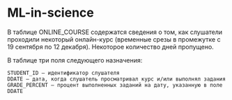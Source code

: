 # ML-in-science
В таблице ONLINE_COURSE содержатся сведения о том, как слушатели проходили некоторый онлайн-курс (временные срезы в промежутке с 19 сентября по 12 декабря). Некоторое количество дней пропущено.

В таблице три поля следующего назначения:

    STUDENT_ID — идентификатор слушателя
    DDATE — дата, когда слушатель просматривал курс и/или выполнял задания
    GRADE_PERCENT — процент выполненных заданий на дату, указанную в поле DDATE
